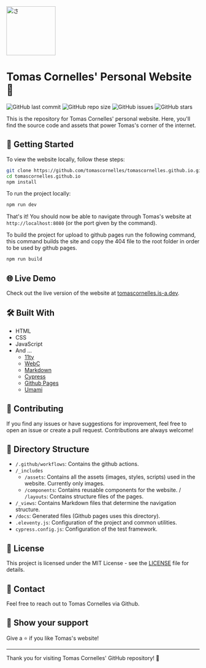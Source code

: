 <img src="https://tomascornelles.github.io/assets/images/favicon.png" alt="さ" width="128"> 

# Tomas Cornelles' Personal Website 👋

![GitHub last commit](https://img.shields.io/github/last-commit/tomascornelles/tomascornelles.github.io)
![GitHub repo size](https://img.shields.io/github/repo-size/tomascornelles/tomascornelles.github.io)
![GitHub issues](https://img.shields.io/github/issues-raw/tomascornelles/tomascornelles.github.io)
![GitHub stars](https://img.shields.io/github/stars/tomascornelles/tomascornelles.github.io?style=social)



This is the repository for Tomas Cornelles' personal website. Here, you'll find the source code and assets that power Tomas's corner of the internet.

## 🚀 Getting Started

To view the website locally, follow these steps:

```bash
git clone https://github.com/tomascornelles/tomascornelles.github.io.git
cd tomascornelles.github.io
npm install
```

To run the project locally:

```bash
npm run dev
```

That's it! You should now be able to navigate through Tomas's website at `http://localhost:8080` (or the port given by the command).

To build the project for upload to github pages run the following command, this command builds the site and copy the 404 file to the root folder in order to be used by github pages.

```bash
npm run build
```

## 🌐 Live Demo

Check out the live version of the website at [tomascornelles.is-a.dev](https://tomascornelles.is-a.dev).

## 🛠️ Built With

- HTML
- CSS
- JavaScript
- And ...
  - [11ty](https://www.11ty.dev/)
  - [WebC](https://www.11ty.dev/docs/languages/webc/)
  - [Markdown](https://www.markdownguide.org/)
  - [Cypress](https://www.cypress.io/)
  - [Github Pages](https://pages.github.com/)
  - [Umami](https://umami.is/)

## 🤝 Contributing

If you find any issues or have suggestions for improvement, feel free to open an issue or create a pull request. Contributions are always welcome!

## 📂 Directory Structure

- `/.github/workflows`: Contains the github actions.
- `/_includes`
  - `/assets`: Contains all the assets (images, styles, scripts) used in the website. Currently only images.
  - `/components`: Contains reusable components for the website.
  / `/layouts`: Contains structure files of the pages.
- `/_views`: Contains Markdown files that determine the navigation structure.
- `/docs`: Generated files (Github pages uses this directory).
- `.eleventy.js`: Configuration of the project and common utilities.
- `cypress.config.js`: Configuration of the test framework.

## 📜 License

This project is licensed under the MIT License - see the [LICENSE](LICENSE) file for details.

## 📧 Contact

Feel free to reach out to Tomas Cornelles via Github.

## 🌟 Show your support

Give a ⭐️ if you like Tomas's website!

---

Thank you for visiting Tomas Cornelles' GitHub repository! 🎉
